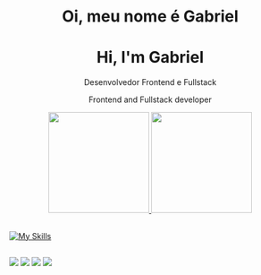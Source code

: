 <div align="center">
 <h1>Oi, meu nome é Gabriel </h1>
 <h1>Hi, I'm Gabriel</h1>
 <p>Desenvolvedor Frontend e Fullstack</p>
 <p>Frontend and Fullstack developer </p>
  <a href="https://github.com/gabrielsanzs">
  <img height="180em" src="https://github-readme-stats.vercel.app/api?username=gabrielsanzs&show_icons=true&theme=tokyonight&include_all_commits=true&count_private=true"/>
  <img height="180em" src="https://github-readme-stats.vercel.app/api/top-langs/?username=gabrielsanzs&layout=compact&langs_count=7&theme=tokyonight"/>
</div>
 
 ##
[![My Skills](https://skillicons.dev/icons?i=react,nextjs,ts,js,tailwind,html,css,java,postgres,jquery,firebase,git,github,idea,vscode)](https://skillicons.dev)
  ##
 
<div>
 <a href="https://gabrielsanzs.github.io/myportfolio/#home"><img src="https://img.shields.io/badge/website-000000?style=for-the-badge&logo=About.me&logoColor=white"></a>
  <a href = "mailto:gabrielsanchezsans@gmail.com"><img src="https://img.shields.io/badge/-Gmail-%23333?style=for-the-badge&logo=gmail&logoColor=white" target="_blank"></a>
  <a href="https://www.linkedin.com/in/gabrielsanchezsans/" target="_blank"><img src="https://img.shields.io/badge/-LinkedIn-%230077B5?style=for-the-badge&logo=linkedin&logoColor=white" target="_blank"></a> 
 <a href="https://api.whatsapp.com/send/?phone=5544997040304&text&app_absent=0"><img src="https://img.shields.io/badge/WhatsApp-25D366?style=for-the-badge&logo=whatsapp&logoColor=white"> </a>
</div>
